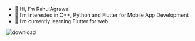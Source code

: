 - 👋 Hi, I’m RahulAgrawal
- 👀 I’m interested in C++, Python and Flutter for Mobile App Development
- 🌱 I’m currently learning Flutter for web


<!---
RahulAgrawal111/RahulAgrawal111 is a ✨ special ✨ repository because its `README.md` (this file) appears on your GitHub profile.
You can click the Preview link to take a look at your changes.
--->

   ![download](https://user-images.githubusercontent.com/67542222/122676669-e22e1280-d193-11eb-9541-2fd2770ad51b.png)
